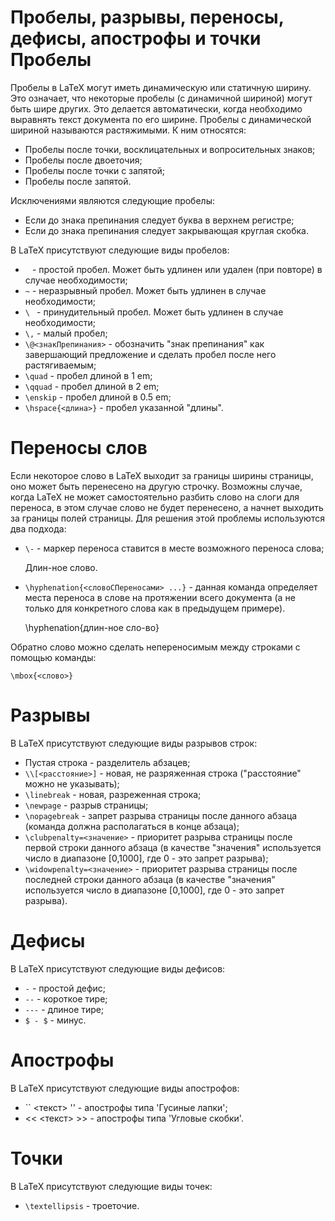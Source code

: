 Пробелы, разрывы, переносы, дефисы, апострофы и точки
Пробелы
=======

Пробелы в LaTeX могут иметь динамическую или статичную ширину. Это означает, что некоторые пробелы (с динамичной шириной) могут быть шире других. Это делается автоматически, когда необходимо выравнять текст документа по его ширине. Пробелы с динамической шириной называются растяжимыми. К ним относятся:

* Пробелы после точки, восклицательных и вопросительных знаков;
* Пробелы после двоеточия;
* Пробелы после точки с запятой;
* Пробелы после запятой.

Исключениями являются следующие пробелы:

* Если до знака препинания следует буква в верхнем регистре;
* Если до знака препинания следует закрывающая круглая скобка.

В LaTeX присутствуют следующие виды пробелов:

* ` ` - простой пробел. Может быть удлинен или удален (при повторе) в случае необходимости;
* `~` - неразрывный пробел. Может быть удлинен в случае необходимости;
* `\ ` - принудительный пробел. Может быть удлинен в случае необходимости;
* `\,` - малый пробел;
* `\@<знакПрепинания>` - обозначить "знак препинания" как завершающий предложение и сделать пробел после него растягиваемым;
* `\quad` - пробел длиной в 1 em;
* `\qquad` - пробел длиной в 2 em;
* `\enskip` - пробел длиной в 0.5 em;
* `\hspace{<длина>}` - пробел указанной "длины".

Переносы слов
=============

Если некоторое слово в LaTeX выходит за границы ширины страницы, оно может быть перенесено на другую строчку. Возможны случае, когда LaTeX не может самостоятельно разбить слово на слоги для переноса, в этом случае слово не будет перенесено, а начнет выходить за границы полей страницы. Для решения этой проблемы используются два подхода:

* `\-` - маркер переноса ставится в месте возможного переноса слова;

    Длин\-ное слово.

* `\hyphenation{<словоСПереносами> ...}` - данная команда определяет места переноса в слове на протяжении всего документа (а не только для конкретного слова как в предыдущем примере).

    \hyphenation{длин-ное сло-во}

Обратно слово можно сделать непереносимым между строками с помощью команды:

    \mbox{<слово>}

Разрывы
=======

В LaTeX присутствуют следующие виды разрывов строк:

* Пустая строка - разделитель абзацев;
* `\\[<расстояние>]` - новая, не разряженная строка ("расстояние" можно не указывать);
* `\linebreak` - новая, разреженная строка;
* `\newpage` - разрыв страницы;
* `\nopagebreak` - запрет разрыва страницы после данного абзаца (команда должна располагаться в конце абзаца);
* `\clubpenalty=<значение>` - приоритет разрыва страницы после первой строки данного абзаца (в качестве "значения" используется число в диапазоне [0,1000], где 0 - это запрет разрыва);
* `\widowpenalty=<значение>` - приоритет разрыва страницы после последней строки данного абзаца (в качестве "значения" используется число в диапазоне [0,1000], где 0 - это запрет разрыва).

Дефисы
======

В LaTeX присутствуют следующие виды дефисов:

* `-` - простой дефис;
* `--` - короткое тире;
* `---` - длиное тире;
* `$ - $` - минус.

Апострофы
=========

В LaTeX присутствуют следующие виды апострофов:

* `` <текст> '' - апострофы типа 'Гусиные лапки';
* << <текст> >> - апострофы типа 'Угловые скобки'.

Точки
=====

В LaTeX присутствуют следующие виды точек:
* `\textellipsis` - троеточие.

